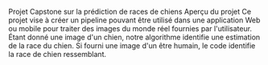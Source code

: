 
Projet Capstone sur la prédiction de races de chiens
Aperçu du projet
Ce projet vise à créer un pipeline pouvant être utilisé dans une application Web ou mobile pour traiter des images du monde réel fournies par l'utilisateur. Étant donné une image d'un chien, notre algorithme identifie une estimation de la race du chien. Si fourni une image d'un être humain, le code identifie la race de chien ressemblant.

